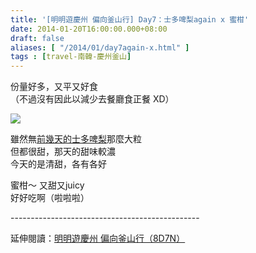 ```yaml
---
title: '[明明遊慶州 偏向釜山行] Day7：士多啤梨again x 蜜柑'
date: 2014-01-20T16:00:00.000+08:00
draft: false
aliases: [ "/2014/01/day7again-x.html" ]
tags : [travel-南韓-慶州釜山]
---
```


份量好多，又平又好食  
（不過沒有因此以減少去餐廳食正餐 XD）  

![](/images/busanjj7c.jpg)

雖然無[前幾天的士多啤梨](https://hidie.net/busanjj4h/)那麼大粒  
但都很甜，那天的甜味較濃  
今天的是清甜，各有各好  
  
蜜柑～ 又甜又juicy  
好好吃啊（啦啦啦）  
  
\-----------------------------------------------  
  
延伸閱讀：[明明遊慶州 偏向釜山行（8D7N）](https://hidie.net/busanjj8d7n/)
